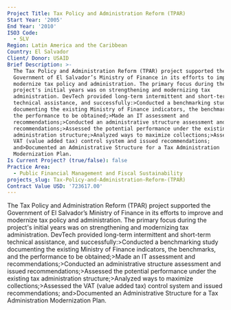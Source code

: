 ```yaml
---
Project Title: Tax Policy and Administration Reform (TPAR)
Start Year: '2005'
End Year: '2010'
ISO3 Code:
  - SLV
Region: Latin America and the Caribbean
Country: El Salvador
Client/ Donor: USAID
Brief Description: >-
  The Tax Policy and Administration Reform (TPAR) project supported the
  Government of El Salvador’s Ministry of Finance in its efforts to improve and
  modernize tax policy and administration. The primary focus during the
  project's initial years was on strengthening and modernizing tax
  administration. DevTech provided long-term intermittent and short-term
  technical assistance, and successfully:>Conducted a benchmarking study
  documenting the existing Ministry of Finance indicators, the benchmarks, and
  the performance to be obtained;>Made an IT assessment and
  recommendations;>Conducted an administrative structure assessment and issued
  recommendations;>Assessed the potential performance under the existing tax
  administration structure;>Analyzed ways to maximize collections;>Assessed the
  VAT (value added tax) control system and issued recommendations;
  and>Documented an Administrative Structure for a Tax Administration
  Modernization Plan.
Is Current Project? (true/false): false
Practice Area:
  - Public Financial Management and Fiscal Sustainability
projects_slug: Tax-Policy-and-Administration-Reform-(TPAR)
Contract Value USD: '723617.00'
---
```

The Tax Policy and Administration Reform (TPAR) project supported the Government of El Salvador’s Ministry of Finance in its efforts to improve and modernize tax policy and administration. The primary focus during the project's initial years was on strengthening and modernizing tax administration. DevTech provided long-term intermittent and short-term technical assistance, and successfully:>Conducted a benchmarking study documenting the existing Ministry of Finance indicators, the benchmarks, and the performance to be obtained;>Made an IT assessment and recommendations;>Conducted an administrative structure assessment and issued recommendations;>Assessed the potential performance under the existing tax administration structure;>Analyzed ways to maximize collections;>Assessed the VAT (value added tax) control system and issued recommendations; and>Documented an Administrative Structure for a Tax Administration Modernization Plan.